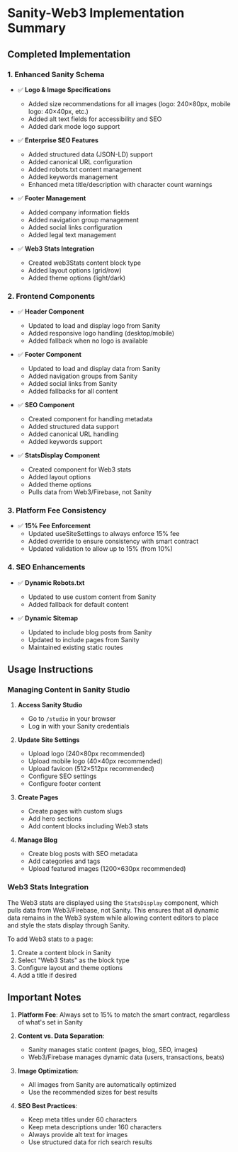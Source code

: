 # Sanity-Web3 Implementation Summary

## Completed Implementation

### 1. Enhanced Sanity Schema
- ✅ **Logo & Image Specifications**
  - Added size recommendations for all images (logo: 240×80px, mobile logo: 40×40px, etc.)
  - Added alt text fields for accessibility and SEO
  - Added dark mode logo support

- ✅ **Enterprise SEO Features**
  - Added structured data (JSON-LD) support
  - Added canonical URL configuration
  - Added robots.txt content management
  - Added keywords management
  - Enhanced meta title/description with character count warnings

- ✅ **Footer Management**
  - Added company information fields
  - Added navigation group management
  - Added social links configuration
  - Added legal text management

- ✅ **Web3 Stats Integration**
  - Created web3Stats content block type
  - Added layout options (grid/row)
  - Added theme options (light/dark)

### 2. Frontend Components

- ✅ **Header Component**
  - Updated to load and display logo from Sanity
  - Added responsive logo handling (desktop/mobile)
  - Added fallback when no logo is available

- ✅ **Footer Component**
  - Updated to load and display data from Sanity
  - Added navigation groups from Sanity
  - Added social links from Sanity
  - Added fallbacks for all content

- ✅ **SEO Component**
  - Created component for handling metadata
  - Added structured data support
  - Added canonical URL handling
  - Added keywords support

- ✅ **StatsDisplay Component**
  - Created component for Web3 stats
  - Added layout options
  - Added theme options
  - Pulls data from Web3/Firebase, not Sanity

### 3. Platform Fee Consistency

- ✅ **15% Fee Enforcement**
  - Updated useSiteSettings to always enforce 15% fee
  - Added override to ensure consistency with smart contract
  - Updated validation to allow up to 15% (from 10%)

### 4. SEO Enhancements

- ✅ **Dynamic Robots.txt**
  - Updated to use custom content from Sanity
  - Added fallback for default content

- ✅ **Dynamic Sitemap**
  - Updated to include blog posts from Sanity
  - Updated to include pages from Sanity
  - Maintained existing static routes

## Usage Instructions

### Managing Content in Sanity Studio

1. **Access Sanity Studio**
   - Go to `/studio` in your browser
   - Log in with your Sanity credentials

2. **Update Site Settings**
   - Upload logo (240×80px recommended)
   - Upload mobile logo (40×40px recommended)
   - Upload favicon (512×512px recommended)
   - Configure SEO settings
   - Configure footer content

3. **Create Pages**
   - Create pages with custom slugs
   - Add hero sections
   - Add content blocks including Web3 stats

4. **Manage Blog**
   - Create blog posts with SEO metadata
   - Add categories and tags
   - Upload featured images (1200×630px recommended)

### Web3 Stats Integration

The Web3 stats are displayed using the `StatsDisplay` component, which pulls data from Web3/Firebase, not Sanity. This ensures that all dynamic data remains in the Web3 system while allowing content editors to place and style the stats display through Sanity.

To add Web3 stats to a page:
1. Create a content block in Sanity
2. Select "Web3 Stats" as the block type
3. Configure layout and theme options
4. Add a title if desired

## Important Notes

1. **Platform Fee**: Always set to 15% to match the smart contract, regardless of what's set in Sanity

2. **Content vs. Data Separation**:
   - Sanity manages static content (pages, blog, SEO, images)
   - Web3/Firebase manages dynamic data (users, transactions, beats)

3. **Image Optimization**:
   - All images from Sanity are automatically optimized
   - Use the recommended sizes for best results

4. **SEO Best Practices**:
   - Keep meta titles under 60 characters
   - Keep meta descriptions under 160 characters
   - Always provide alt text for images
   - Use structured data for rich search results